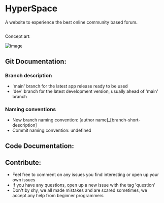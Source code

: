 # HyperSpace

A website to experience the best online community based forum.

##
Concept art:

![image](https://user-images.githubusercontent.com/125549982/221390832-65ac5d89-87a7-43ff-b28d-20d78ac9c65f.png)
##

## Git Documentation:

### Branch description
- 'main' branch for the latest app release ready to be used
- 'dev' branch for the latest development version, usually ahead of 'main' branch

### Naming conventions
- New branch naming convention: [author name]_[branch-short-description]
- Commit naming convention: undefined

## Code Documentation: 

## Contribute:
- Feel free to comment on any issues you find interesting or open up your own issues
- If you have any questions, open up a new issue with the tag 'question'
- Don't by shy, we all made mistakes and are scared sometimes, we accept any help from beginner programmers
